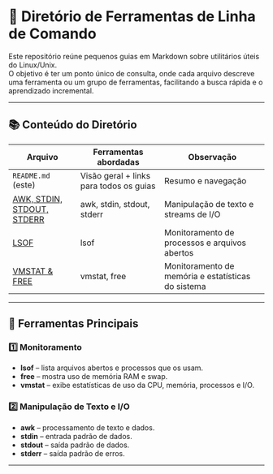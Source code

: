 # 📁 **Diretório de Ferramentas de Linha de Comando**

Este repositório reúne pequenos guias em Markdown sobre utilitários úteis do Linux/Unix.  
O objetivo é ter um ponto único de consulta, onde cada arquivo descreve uma ferramenta ou um grupo de ferramentas, facilitando a busca rápida e o aprendizado incremental.

---

## 📚 Conteúdo do Diretório

| Arquivo | Ferramentas abordadas | Observação |
|---------|-----------------------|------------|
| `README.md` (este) | Visão geral + links para todos os guias | Resumo e navegação |
| [AWK, STDIN, STDOUT, STDERR](awk-stdin-stdout-stderr.md) | awk, stdin, stdout, stderr | Manipulação de texto e streams de I/O |
| [LSOF](lsof.md) | lsof | Monitoramento de processos e arquivos abertos |
| [VMSTAT & FREE](vmstat-free.md) | vmstat, free | Monitoramento de memória e estatísticas do sistema |

---

## 🔧 Ferramentas Principais

### 1️⃣ Monitoramento  
- **lsof** – lista arquivos abertos e processos que os usam.  
- **free** – mostra uso de memória RAM e swap.
- **vmstat** – exibe estatísticas de uso da CPU, memória, processos e I/O.

### 2️⃣ Manipulação de Texto e I/O
- **awk** – processamento de texto e dados.
- **stdin** – entrada padrão de dados.
- **stdout** – saída padrão de dados.
- **stderr** – saída padrão de erros.

---
